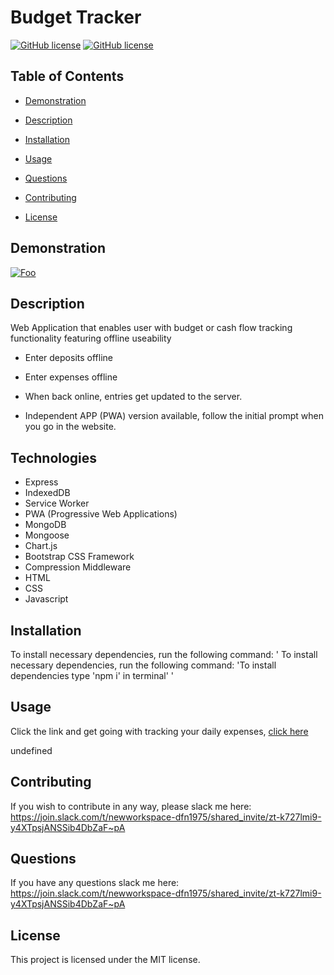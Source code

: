 
                
# Budget Tracker
[![GitHub license](https://img.shields.io/badge/license-MIT-blue.svg)](https://github.com/cristianmontenegrop/Budget-tracker)
[![GitHub license](https://img.shields.io/badge/license-MIT-green.svg)](https://budget-trackerr.herokuapp.com/)

## Table of Contents 

* [Demonstration](#Demonstration)

* [Description](#Description)

* [Installation](#installation)
* [Usage](#usage)
* [Questions](#questions)
* [Contributing](#contributing)


* [License](#license)

## Demonstration

[![Foo](budget-tracker.gif)](https://budget-trackerr.herokuapp.com/) 

## Description

Web Application that enables user with budget or cash flow tracking functionality featuring offline useability

- Enter deposits offline

- Enter expenses offline

- When back online, entries get updated to the server.

- Independent APP (PWA) version available, follow the initial prompt when you go in the website. 

## Technologies

<ul><li>Express</li><li> IndexedDB</li><li> Service Worker</li><li> PWA (Progressive Web Applications)</li><li> MongoDB</li><li> Mongoose</li><li> Chart.js</li><li> Bootstrap CSS Framework</li><li> Compression Middleware</li><li> HTML</li><li> CSS</li><li> Javascript</li></ul>
              
## Installation 
 To install necessary dependencies, run the following command: ' To install necessary dependencies, run the following command: 'To install dependencies type 'npm i' in terminal' '                   

## Usage 
 Click the link and get going with tracking your daily expenses, [click here](https://budget-trackerr.herokuapp.com/) 

undefined

## Contributing 
If you wish to contribute in any way, please slack me here: https://join.slack.com/t/newworkspace-dfn1975/shared_invite/zt-k727lmi9-y4XTpsjANSSib4DbZaF~pA  

## Questions 
 If you have any questions slack me here: https://join.slack.com/t/newworkspace-dfn1975/shared_invite/zt-k727lmi9-y4XTpsjANSSib4DbZaF~pA

## License

This project is licensed under the MIT license.


                    
